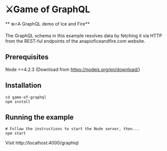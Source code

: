 # ⚔️Game of GraphQL
** ❄️🔥A GraphQL demo of Ice and Fire**

The GraphQL schema in this example resolves data by fetching it via HTTP from the REST-ful endpoints of the anapioficeandfire.com website.

## Prerequisites
Node >=4.2.3 (Download from https://nodejs.org/en/download/)

## Installation

    cd game-of-graphql
    npm install

## Running the example

    # Follow the instructions to start the Node server, then...
    npm start

Visit http://localhost:4000/graphiql
